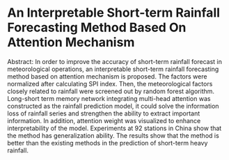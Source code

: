 # An Interpretable Short-term Rainfall Forecasting Method Based On Attention Mechanism
Abstract: In order to improve the accuracy of short-term rainfall forecast in meteorological operations, an interpretable short-term rainfall forecasting method based on attention mechanism is proposed. The factors were normalized after calculating SPI index. Then, the meteorological factors closely related to rainfall were screened out by random forest algorithm. Long-short term memory network integrating multi-head attention was constructed as the rainfall prediction model, it could solve the information loss of rainfall series and strengthen the ability to extract important information. In addition, attention weight was visualized to enhance interpretability of the model. Experiments at 92 stations in China show that the method has generalization ability. The results show that the method is better than the existing methods in the prediction of short-term heavy rainfall.
